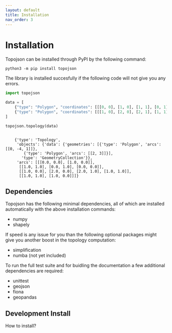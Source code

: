 ```yaml
---
layout: default
title: Installation
nav_order: 3
---
```


<h1>Installation</h1>

Topojson can be installed through PyPI by the following command:

```
python3 -m pip install topojson
```

The library is installed succesfully if the following code will not give you any errors.

```python
import topojson

data = [
    {"type": "Polygon", "coordinates": [[[0, 0], [1, 0], [1, 1], [0, 1], [0, 0]]]},
    {"type": "Polygon", "coordinates": [[[1, 0], [2, 0], [2, 1], [1, 1], [1, 0]]]}
]

topojson.topology(data)
```

```

    {'type': 'Topology',
     'objects': {'data': {'geometries': [{'type': 'Polygon', 'arcs': [[0, -4, 1]]},
        {'type': 'Polygon', 'arcs': [[2, 3]]}],
       'type': 'GeometryCollection'}},
     'arcs': [[[0.0, 0.0], [1.0, 0.0]],
      [[1.0, 1.0], [0.0, 1.0], [0.0, 0.0]],
      [[1.0, 0.0], [2.0, 0.0], [2.0, 1.0], [1.0, 1.0]],
      [[1.0, 1.0], [1.0, 0.0]]]}

```

<h2>Dependencies</h2>
Topojson has the following minimal dependencies, all of which are installed automatically with the above installation commands:

- numpy
- shapely

If speed is any issue for you than the following optional packages might give you another boost in the topology computation:

- simplification
- numba (not yet included)

To run the full test suite and for buidling the documentation a few additional dependencies are required:

- unittest
- geojson
- fiona
- geopandas

<h2>Development Install</h2>

How to install?
